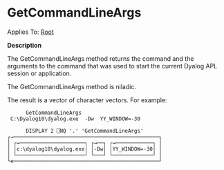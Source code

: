 




<h1 class="heading"><span class="name">GetCommandLineArgs</span></h1>

Applies To: [Root](./root.md)


**Description**


The GetCommandLineArgs method returns the command and the arguments to the command that was used to start the current Dyalog APL session or application.


The GetCommandLineArgs method is niladic.


The result is a vector of character vectors. For example:
```apl
      GetCommandLineArgs
 C:\Dyalog10\dyalog.exe  -Dw  YY_WINDOW=-30
```
```apl
      DISPLAY 2 ⎕NQ '.' 'GetCommandLineArgs'
┌→───────────────────────────────────────────────┐
│ ┌→─────────────────────┐ ┌→──┐ ┌→────────────┐ │
│ │c:\dyalog10\dyalog.exe│ │-Dw│ │YY_WINDOW=-30│ │
│ └──────────────────────┘ └───┘ └─────────────┘ │
└∊───────────────────────────────────────────────┘
```



